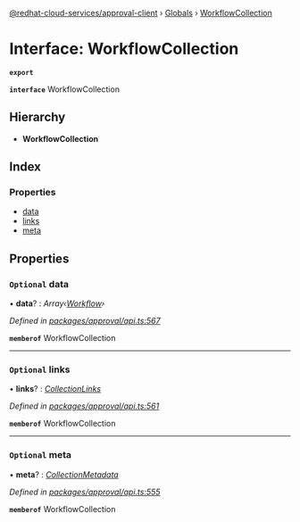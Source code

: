 [@redhat-cloud-services/approval-client](../README.md) › [Globals](../globals.md) › [WorkflowCollection](workflowcollection.md)

# Interface: WorkflowCollection

**`export`** 

**`interface`** WorkflowCollection

## Hierarchy

* **WorkflowCollection**

## Index

### Properties

* [data](workflowcollection.md#optional-data)
* [links](workflowcollection.md#optional-links)
* [meta](workflowcollection.md#optional-meta)

## Properties

### `Optional` data

• **data**? : *Array‹[Workflow](workflow.md)›*

*Defined in [packages/approval/api.ts:567](https://github.com/RedHatInsights/javascript-clients/blob/master/packages/approval/api.ts#L567)*

**`memberof`** WorkflowCollection

___

### `Optional` links

• **links**? : *[CollectionLinks](collectionlinks.md)*

*Defined in [packages/approval/api.ts:561](https://github.com/RedHatInsights/javascript-clients/blob/master/packages/approval/api.ts#L561)*

**`memberof`** WorkflowCollection

___

### `Optional` meta

• **meta**? : *[CollectionMetadata](collectionmetadata.md)*

*Defined in [packages/approval/api.ts:555](https://github.com/RedHatInsights/javascript-clients/blob/master/packages/approval/api.ts#L555)*

**`memberof`** WorkflowCollection
